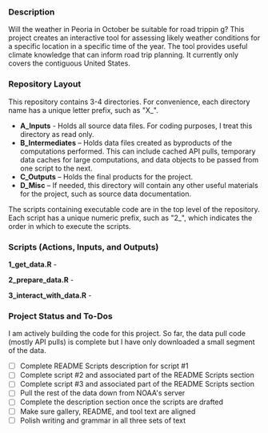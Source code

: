 ### Description

Will the weather in Peoria in October be suitable for road trippin g?  This
project creates an interactive tool for assessing likely weather conditions for
a specific location in a specific time of the year.  The tool provides useful
climate knowledge that can inform road trip planning.  It currently only covers
the contiguous United States.

### Repository Layout

This repository contains 3-4 directories.  For convenience, each directory name
has a unique letter prefix, such as "X_".

+ **A_Inputs** - Holds all source data files.  For coding purposes, I treat this
directory as read only.
+ **B_Intermediates** – Holds data files created as byproducts of the
computations performed.  This can include cached API pulls, temporary data caches for large computations, and data objects to be passed from one script to the next.
+ **C_Outputs** – Holds the final products for the project.
+ **D_Misc** – If needed, this directory will contain any other useful materials
for the project, such as source data documentation.

The scripts containing executable code are in the top level of the repository.
Each script has a unique numeric prefix, such as "2_", which indicates the order
in which to execute the scripts.

### Scripts (Actions, Inputs, and Outputs)

**1_get_data.R** -

**2_prepare_data.R** -

**3_interact_with_data.R** -

### Project Status and To-Dos

I am actively building the code for this project.  So far, the data pull code
(mostly API pulls) is complete but I have only downloaded a small segment of the
data.

- [ ] Complete README Scripts description for script #1
- [ ] Complete script #2 and associated part of the README Scripts section
- [ ] Complete script #3 and associated part of the README Scripts section
- [ ] Pull the rest of the data down from NOAA's server
- [ ] Complete the description section once the scripts are drafted
- [ ] Make sure gallery, README, and tool text are aligned
- [ ] Polish writing and grammar in all three sets of text
